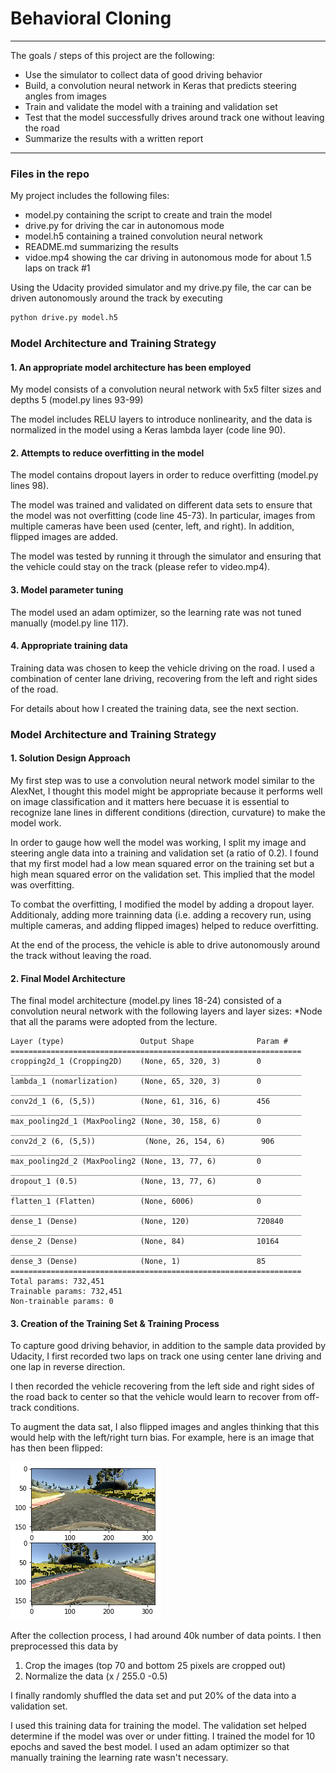 # **Behavioral Cloning** 

---

The goals / steps of this project are the following:
* Use the simulator to collect data of good driving behavior
* Build, a convolution neural network in Keras that predicts steering angles from images
* Train and validate the model with a training and validation set
* Test that the model successfully drives around track one without leaving the road
* Summarize the results with a written report


[//]: # (Image References)

[image1]: ./examples/placeholder.png "Model Visualization"
[image2]: ./examples/placeholder.png "Grayscaling"
[image3]: ./examples/placeholder_small.png "Recovery Image"
[image4]: ./examples/placeholder_small.png "Recovery Image"
[image5]: ./examples/placeholder_small.png "Recovery Image"
[image6]: ./examples/rand_image.png "Normal Image"
[image7]: ./examples/rand_image_flipped.png "Flipped Image"
 
---
### Files in the repo

My project includes the following files:
* model.py containing the script to create and train the model
* drive.py for driving the car in autonomous mode
* model.h5 containing a trained convolution neural network 
* README.md summarizing the results
* vidoe.mp4 showing the car driving in autonomous mode for about 1.5 laps on track #1

Using the Udacity provided simulator and my drive.py file, the car can be driven autonomously around the track by executing 
```sh
python drive.py model.h5
```

### Model Architecture and Training Strategy

#### 1. An appropriate model architecture has been employed

My model consists of a convolution neural network with 5x5 filter sizes and depths 5 (model.py lines 93-99) 

The model includes RELU layers to introduce nonlinearity, and the data is normalized in the model using a Keras lambda layer (code line 90). 

#### 2. Attempts to reduce overfitting in the model

The model contains dropout layers in order to reduce overfitting (model.py lines 98). 

The model was trained and validated on different data sets to ensure that the model was not overfitting (code line 45-73).
In particular, images from multiple cameras have been used (center, left, and right). In addition, flipped images are added. 

The model was tested by running it through the simulator and ensuring that the vehicle could stay on the track (please refer to video.mp4).

#### 3. Model parameter tuning

The model used an adam optimizer, so the learning rate was not tuned manually (model.py line 117).

#### 4. Appropriate training data

Training data was chosen to keep the vehicle driving on the road. I used a combination of center lane driving, recovering from the left and right sides of the road. 

For details about how I created the training data, see the next section. 

### Model Architecture and Training Strategy

#### 1. Solution Design Approach


My first step was to use a convolution neural network model similar to the AlexNet,  I thought this model might be appropriate because it performs well on image classification and it matters here becuase it is essential to recognize lane lines in different conditions (direction, curvature) to make the model work.  

In order to gauge how well the model was working, I split my image and steering angle data into a training and validation set (a ratio of 0.2). I found that my first model had a low mean squared error on the training set but a high mean squared error on the validation set. This implied that the model was overfitting. 

To combat the overfitting, I modified the model by adding a dropout layer. Additionaly, adding more trainning data (i.e. adding a recovery run, using multiple cameras, and adding flipped images) helped to reduce overfitting. 

At the end of the process, the vehicle is able to drive autonomously around the track without leaving the road.

#### 2. Final Model Architecture

The final model architecture (model.py lines 18-24) consisted of a convolution neural network with the following layers and layer sizes:
*Node that all the params were adopted from the lecture. 
```text
Layer (type)                 Output Shape              Param #    
=================================================================
cropping2d_1 (Cropping2D)    (None, 65, 320, 3)        0         
_________________________________________________________________
lambda_1 (nomarlization)     (None, 65, 320, 3)        0         
_________________________________________________________________
conv2d_1 (6, (5,5))          (None, 61, 316, 6)        456       
_________________________________________________________________
max_pooling2d_1 (MaxPooling2 (None, 30, 158, 6)        0         
_________________________________________________________________
conv2d_2 (6, (5,5))           (None, 26, 154, 6)        906       
_________________________________________________________________
max_pooling2d_2 (MaxPooling2 (None, 13, 77, 6)         0         
_________________________________________________________________
dropout_1 (0.5)              (None, 13, 77, 6)         0         
_________________________________________________________________
flatten_1 (Flatten)          (None, 6006)              0         
_________________________________________________________________
dense_1 (Dense)              (None, 120)               720840    
_________________________________________________________________
dense_2 (Dense)              (None, 84)                10164     
_________________________________________________________________
dense_3 (Dense)              (None, 1)                 85        
=================================================================
Total params: 732,451
Trainable params: 732,451
Non-trainable params: 0
```
#### 3. Creation of the Training Set & Training Process 

To capture good driving behavior, in addition to the sample data provided by Udacity, I first recorded two laps on track one using center lane driving and one lap in reverse direction. 

I then recorded the vehicle recovering from the left side and right sides of the road back to center so that the vehicle would learn to recover from off-track conditions. 

To augment the data sat, I also flipped images and angles thinking that this would help with the left/right turn bias. For example, here is an image that has then been flipped:

![alt text][image7]

After the collection process, I had around 40k number of data points.
I then preprocessed this data by 
1. Crop the images (top 70 and bottom 25 pixels are cropped out)
2. Normalize the data (x / 255.0 -0.5)

I finally randomly shuffled the data set and put 20% of the data into a validation set. 

I used this training data for training the model. The validation set helped determine if the model was over or under fitting. I trained the model for 10 epochs and saved the best model. I used an adam optimizer so that manually training the learning rate wasn't necessary.
